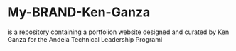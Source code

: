 # My-BRAND-Ken-Ganza
is a repository containing a portfolion website designed and curated by Ken Ganza
for the Andela Technical Leadership Programl
